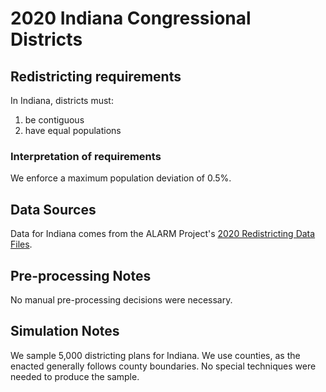 # 2020 Indiana Congressional Districts

## Redistricting requirements
In Indiana, districts must:

1. be contiguous
1. have equal populations

### Interpretation of requirements
We enforce a maximum population deviation of 0.5%.

## Data Sources
Data for Indiana comes from the ALARM Project's [2020 Redistricting Data Files](https://alarm-redist.github.io/posts/2021-08-10-census-2020/).

## Pre-processing Notes
No manual pre-processing decisions were necessary.

## Simulation Notes
We sample 5,000 districting plans for Indiana.
We use counties, as the enacted generally follows county boundaries.
No special techniques were needed to produce the sample.
